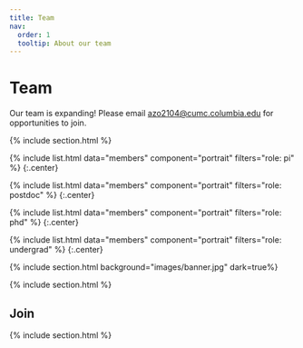```yaml
---
title: Team
nav:
  order: 1
  tooltip: About our team
---
```


# <i class="fas fa-users"></i>Team

Our team is expanding! Please email azo2104@cumc.columbia.edu for opportunities to join.

{% include section.html %}

{%
  include list.html
  data="members"
  component="portrait"
  filters="role: pi"
%}
{:.center}

{%
  include list.html
  data="members"
  component="portrait"
  filters="role: postdoc"
%}
{:.center}

{%
  include list.html
  data="members"
  component="portrait"
  filters="role: phd"
%}
{:.center}

{%
  include list.html
  data="members"
  component="portrait"
  filters="role: undergrad"
%}
{:.center}

{% include section.html background="images/banner.jpg" dark=true%}


{% include section.html %}

## Join

{% include section.html %}
